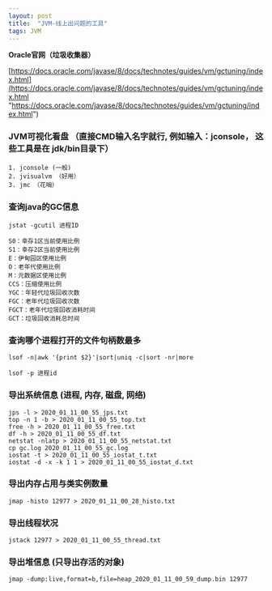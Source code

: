 ```yaml
---
layout: post
title:  "JVM-线上出问题的工具"
tags: JVM
---
```


**Oracle官网（垃圾收集器）**

[https://docs.oracle.com/javase/8/docs/technotes/guides/vm/gctuning/index.html](https://docs.oracle.com/javase/8/docs/technotes/guides/vm/gctuning/index.html "https://docs.oracle.com/javase/8/docs/technotes/guides/vm/gctuning/index.html")


### JVM可视化看盘 （直接CMD输入名字就行, 例如输入：jconsole， 这些工具是在 jdk/bin目录下）

    1. jconsole (一般)
    2. jvisualvm （好用）
    3. jmc （花哨）

### 查询java的GC信息

    jstat -gcutil 进程ID

    S0：幸存1区当前使用比例
    S1：幸存2区当前使用比例
    E：伊甸园区使用比例
    O：老年代使用比例
    M：元数据区使用比例
    CCS：压缩使用比例
    YGC：年轻代垃圾回收次数
    FGC：老年代垃圾回收次数
    FGCT：老年代垃圾回收消耗时间
    GCT：垃圾回收消耗总时间
    
### 查询哪个进程打开的文件句柄数最多

    lsof -n|awk '{print $2}'|sort|uniq -c|sort -nr|more

    lsof -p 进程id
    
### 导出系统信息 (进程, 内存, 磁盘, 网络)

    jps -l > 2020_01_11_00_55_jps.txt
    top -n 1 -b > 2020_01_11_00_55_top.txt
    free -h > 2020_01_11_00_55_free.txt
    df -h > 2020_01_11_00_55_df.txt
    netstat -nlatp > 2020_01_11_00_55_netstat.txt
    cp gc.log 2020_01_11_00_55_gc.log
    iostat -t > 2020_01_11_00_55_iostat_t.txt
    iostat -d -x -k 1 1 > 2020_01_11_00_55_iostat_d.txt
    
### 导出内存占用与类实例数量

    jmap -histo 12977 > 2020_01_11_00_28_histo.txt

###  导出线程状况

    jstack 12977 > 2020_01_11_00_55_thread.txt

### 导出堆信息 (只导出存活的对象)

    jmap -dump:live,format=b,file=heap_2020_01_11_00_59_dump.bin 12977